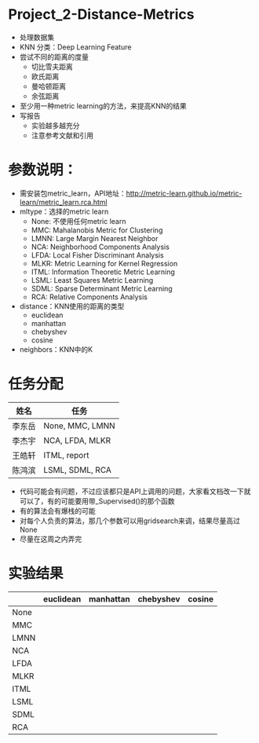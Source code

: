 # Project_2-Distance-Metrics
- 处理数据集
- KNN 分类：Deep Learning Feature
- 尝试不同的距离的度量
  - 切比雪夫距离
  - 欧氏距离
  - 曼哈顿距离
  - 余弦距离
- 至少用一种metric learning的方法，来提高KNN的结果
- 写报告
  - 实验越多越充分
  - 注意参考文献和引用

# 参数说明：
- 需安装包metric_learn，API地址：http://metric-learn.github.io/metric-learn/metric_learn.rca.html
- mltype：选择的metric learn
  - None: 不使用任何metric learn
  - MMC: Mahalanobis Metric for Clustering 
  - LMNN: Large Margin Nearest Neighbor
  - NCA: Neighborhood Components Analysis
  - LFDA: Local Fisher Discriminant Analysis
  - MLKR: Metric Learning for Kernel Regression
  - ITML: Information Theoretic Metric Learning
  - LSML: Least Squares Metric Learning
  - SDML: Sparse Determinant Metric Learning
  - RCA: Relative Components Analysis
- distance：KNN使用的距离的类型
  - euclidean
  - manhattan
  - chebyshev
  - cosine
- neighbors：KNN中的K

# 任务分配
|姓名|任务|
|-|-|
|李东岳| None, MMC, LMNN |
|李杰宇| NCA, LFDA, MLKR |
|王皓轩| ITML, report    |
|陈鸿滨| LSML, SDML, RCA |

- 代码可能会有问题，不过应该都只是API上调用的问题，大家看文档改一下就可以了，有的可能要用带_Supervised()的那个函数
- 有的算法会有爆栈的可能
- 对每个人负责的算法，那几个参数可以用gridsearch来调，结果尽量高过None
- 尽量在这周之内弄完

# 实验结果

|      | euclidean | manhattan | chebyshev | cosine |
|-|-|-|-|-|
| None |           |           |           |        |
| MMC  |           |           |           |        |
| LMNN |           |           |           |        |
| NCA  |           |           |           |        |
| LFDA |           |           |           |        |
| MLKR |           |           |           |        |
| ITML |           |           |           |        |
| LSML |           |           |           |        |
| SDML |           |           |           |        |
| RCA  |           |           |           |        |
